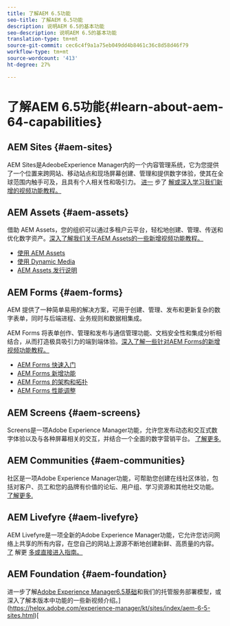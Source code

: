 ```yaml
---
title: 了解AEM 6.5功能
seo-title: 了解AEM 6.5功能
description: 说明AEM 6.5的基本功能
seo-description: 说明AEM 6.5的基本功能
translation-type: tm+mt
source-git-commit: cec6c4f9a1a75eb049dd4b8461c36c8d58d46f79
workflow-type: tm+mt
source-wordcount: '413'
ht-degree: 27%

---
```



# 了解AEM 6.5功能{#learn-about-aem-64-capabilities}

## AEM Sites {#aem-sites}

AEM Sites是AdeobeExperience Manager内的一个内容管理系统，它为您提供了一个位置来跨网站、移动站点和现场屏幕创建、管理和提供数字体验，使其在全球范围内触手可及，且具有个人相关性和吸引力。 [进一](http://www.adobe.com/marketing-cloud/enterprise-content-management/web-cms.html) 步了 [解或深入学习我们新增的视频功能教程。](https://helpx.adobe.com/experience-manager/kt/sites/index/aem-6-5-sites.html)

## AEM Assets {#aem-assets}

借助 AEM Assets，您的组织可以通过多租户云平台，轻松地创建、管理、传送和优化数字资产。[深入了解我们关于AEM Assets的一些新增视频功能教程。](https://helpx.adobe.com/experience-manager/kt/assets/index/aem-6-4-assets.html)

* [使用 AEM Assets](/help/assets/manage-assets.md)
* [使用 Dynamic Media](/help/assets/dynamic-media.md)
* [AEM Assets 发行说明](/help/release-notes/assets.md)

## AEM Forms {#aem-forms}

AEM 提供了一种简单易用的解决方案，可用于创建、管理、发布和更新复杂的数字表单，同时与后端进程、业务规则和数据相集成。

AEM Forms 将表单创作、管理和发布与通信管理功能、文档安全性和集成分析相结合，从而打造极具吸引力的端到端体验。[深入了解一些针对AEM Forms的新增视频功能教程。](https://helpx.adobe.com/experience-manager/kt/forms/index/aem-6-5-forms.html)

* [AEM Forms 快速入门](/help/forms/using/introduction-aem-forms.md)
* [AEM Forms 新增功能](/help/forms/using/whats-new.md)
* [AEM Forms 的架构和拓扑](/help/forms/using/aem-forms-architecture-deployment.md)
* [AEM Forms 性能调整](/help/forms/using/performance-tuning-aem-forms.md)

## AEM Screens {#aem-screens}

Screens是一项Adobe Experience Manager功能，允许您发布动态和交互式数字体验以及与各种屏幕相关的交互，并结合一个全面的数字营销平台。  [了解更多.](https://docs.adobe.com/content/help/en/experience-manager-screens/user-guide/aem-screens-introduction.html)

## AEM Communities {#aem-communities}

社区是一项Adobe Experience Manager功能，可帮助您创建在线社区体验，包括对客户、员工和您的品牌有价值的论坛、用户组、学习资源和其他社交功能。 [了解更多.](http://www.adobe.com/marketing-cloud/enterprise-content-management/social-community-cms.html)

## AEM Livefyre {#aem-livefyre}

AEM Livefyre是一项全新的Adobe Experience Manager功能，它允许您访问网络上共享的所有内容，在您自己的网站上源源不断地创建新鲜、高质量的内容。 [了](http://www.adobe.com/marketing-cloud/enterprise-content-management/ugc-content-platform.html) 解更 [多或直接进入指南。](https://answers.livefyre.com/product/livefyre-for-adobe-experience-manager-aem/)

## AEM Foundation {#aem-foundation}

进一步了解[Adobe Experience Manager6.5基础](/help/sites-deploying/home.md)和我们的托管服务部署模型，或深入了解本版本中功能的一些新视频介绍。](https://helpx.adobe.com/experience-manager/kt/sites/index/aem-6-5-sites.html)[
